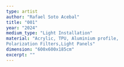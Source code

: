 ```yaml
---
type: artist
author: "Rafael Soto Acebal"
title: "001"
year: "2024"
medium_type: "Light Installation"
material: "Acrylic, TPU, Aluminium profile,
Polarization Filters,Light Panels"
dimension: "600x600x185cm"
excerpt: ""
---
```


